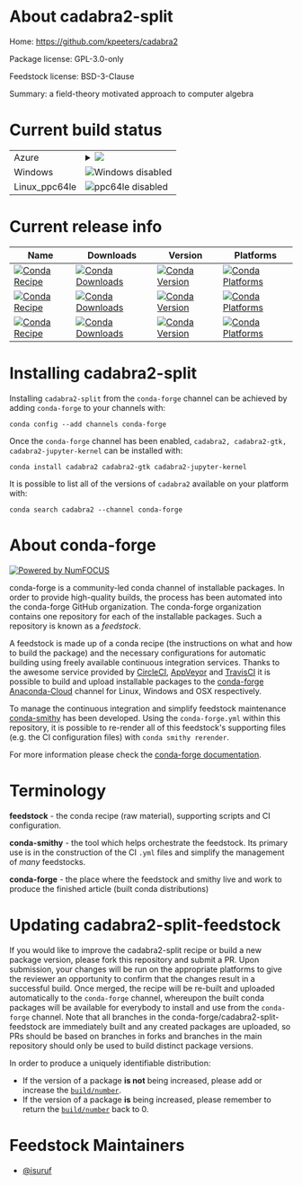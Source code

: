 About cadabra2-split
====================

Home: https://github.com/kpeeters/cadabra2

Package license: GPL-3.0-only

Feedstock license: BSD-3-Clause

Summary: a field-theory motivated approach to computer algebra



Current build status
====================


<table>
    
  <tr>
    <td>Azure</td>
    <td>
      <details>
        <summary>
          <a href="https://dev.azure.com/conda-forge/feedstock-builds/_build/latest?definitionId=9455&branchName=master">
            <img src="https://dev.azure.com/conda-forge/feedstock-builds/_apis/build/status/cadabra2-feedstock?branchName=master">
          </a>
        </summary>
        <table>
          <thead><tr><th>Variant</th><th>Status</th></tr></thead>
          <tbody><tr>
              <td>linux_python3.6.____73_pypy</td>
              <td>
                <a href="https://dev.azure.com/conda-forge/feedstock-builds/_build/latest?definitionId=9455&branchName=master">
                  <img src="https://dev.azure.com/conda-forge/feedstock-builds/_apis/build/status/cadabra2-feedstock?branchName=master&jobName=linux&configuration=linux_python3.6.____73_pypy" alt="variant">
                </a>
              </td>
            </tr><tr>
              <td>linux_python3.6.____cpython</td>
              <td>
                <a href="https://dev.azure.com/conda-forge/feedstock-builds/_build/latest?definitionId=9455&branchName=master">
                  <img src="https://dev.azure.com/conda-forge/feedstock-builds/_apis/build/status/cadabra2-feedstock?branchName=master&jobName=linux&configuration=linux_python3.6.____cpython" alt="variant">
                </a>
              </td>
            </tr><tr>
              <td>linux_python3.7.____cpython</td>
              <td>
                <a href="https://dev.azure.com/conda-forge/feedstock-builds/_build/latest?definitionId=9455&branchName=master">
                  <img src="https://dev.azure.com/conda-forge/feedstock-builds/_apis/build/status/cadabra2-feedstock?branchName=master&jobName=linux&configuration=linux_python3.7.____cpython" alt="variant">
                </a>
              </td>
            </tr><tr>
              <td>linux_python3.8.____cpython</td>
              <td>
                <a href="https://dev.azure.com/conda-forge/feedstock-builds/_build/latest?definitionId=9455&branchName=master">
                  <img src="https://dev.azure.com/conda-forge/feedstock-builds/_apis/build/status/cadabra2-feedstock?branchName=master&jobName=linux&configuration=linux_python3.8.____cpython" alt="variant">
                </a>
              </td>
            </tr><tr>
              <td>osx_python3.6.____73_pypy</td>
              <td>
                <a href="https://dev.azure.com/conda-forge/feedstock-builds/_build/latest?definitionId=9455&branchName=master">
                  <img src="https://dev.azure.com/conda-forge/feedstock-builds/_apis/build/status/cadabra2-feedstock?branchName=master&jobName=osx&configuration=osx_python3.6.____73_pypy" alt="variant">
                </a>
              </td>
            </tr><tr>
              <td>osx_python3.6.____cpython</td>
              <td>
                <a href="https://dev.azure.com/conda-forge/feedstock-builds/_build/latest?definitionId=9455&branchName=master">
                  <img src="https://dev.azure.com/conda-forge/feedstock-builds/_apis/build/status/cadabra2-feedstock?branchName=master&jobName=osx&configuration=osx_python3.6.____cpython" alt="variant">
                </a>
              </td>
            </tr><tr>
              <td>osx_python3.7.____cpython</td>
              <td>
                <a href="https://dev.azure.com/conda-forge/feedstock-builds/_build/latest?definitionId=9455&branchName=master">
                  <img src="https://dev.azure.com/conda-forge/feedstock-builds/_apis/build/status/cadabra2-feedstock?branchName=master&jobName=osx&configuration=osx_python3.7.____cpython" alt="variant">
                </a>
              </td>
            </tr><tr>
              <td>osx_python3.8.____cpython</td>
              <td>
                <a href="https://dev.azure.com/conda-forge/feedstock-builds/_build/latest?definitionId=9455&branchName=master">
                  <img src="https://dev.azure.com/conda-forge/feedstock-builds/_apis/build/status/cadabra2-feedstock?branchName=master&jobName=osx&configuration=osx_python3.8.____cpython" alt="variant">
                </a>
              </td>
            </tr>
          </tbody>
        </table>
      </details>
    </td>
  </tr>
  <tr>
    <td>Windows</td>
    <td>
      <img src="https://img.shields.io/badge/Windows-disabled-lightgrey.svg" alt="Windows disabled">
    </td>
  </tr>
  <tr>
    <td>Linux_ppc64le</td>
    <td>
      <img src="https://img.shields.io/badge/ppc64le-disabled-lightgrey.svg" alt="ppc64le disabled">
    </td>
  </tr>
</table>

Current release info
====================

| Name | Downloads | Version | Platforms |
| --- | --- | --- | --- |
| [![Conda Recipe](https://img.shields.io/badge/recipe-cadabra2-green.svg)](https://anaconda.org/conda-forge/cadabra2) | [![Conda Downloads](https://img.shields.io/conda/dn/conda-forge/cadabra2.svg)](https://anaconda.org/conda-forge/cadabra2) | [![Conda Version](https://img.shields.io/conda/vn/conda-forge/cadabra2.svg)](https://anaconda.org/conda-forge/cadabra2) | [![Conda Platforms](https://img.shields.io/conda/pn/conda-forge/cadabra2.svg)](https://anaconda.org/conda-forge/cadabra2) |
| [![Conda Recipe](https://img.shields.io/badge/recipe-cadabra2--gtk-green.svg)](https://anaconda.org/conda-forge/cadabra2-gtk) | [![Conda Downloads](https://img.shields.io/conda/dn/conda-forge/cadabra2-gtk.svg)](https://anaconda.org/conda-forge/cadabra2-gtk) | [![Conda Version](https://img.shields.io/conda/vn/conda-forge/cadabra2-gtk.svg)](https://anaconda.org/conda-forge/cadabra2-gtk) | [![Conda Platforms](https://img.shields.io/conda/pn/conda-forge/cadabra2-gtk.svg)](https://anaconda.org/conda-forge/cadabra2-gtk) |
| [![Conda Recipe](https://img.shields.io/badge/recipe-cadabra2--jupyter--kernel-green.svg)](https://anaconda.org/conda-forge/cadabra2-jupyter-kernel) | [![Conda Downloads](https://img.shields.io/conda/dn/conda-forge/cadabra2-jupyter-kernel.svg)](https://anaconda.org/conda-forge/cadabra2-jupyter-kernel) | [![Conda Version](https://img.shields.io/conda/vn/conda-forge/cadabra2-jupyter-kernel.svg)](https://anaconda.org/conda-forge/cadabra2-jupyter-kernel) | [![Conda Platforms](https://img.shields.io/conda/pn/conda-forge/cadabra2-jupyter-kernel.svg)](https://anaconda.org/conda-forge/cadabra2-jupyter-kernel) |

Installing cadabra2-split
=========================

Installing `cadabra2-split` from the `conda-forge` channel can be achieved by adding `conda-forge` to your channels with:

```
conda config --add channels conda-forge
```

Once the `conda-forge` channel has been enabled, `cadabra2, cadabra2-gtk, cadabra2-jupyter-kernel` can be installed with:

```
conda install cadabra2 cadabra2-gtk cadabra2-jupyter-kernel
```

It is possible to list all of the versions of `cadabra2` available on your platform with:

```
conda search cadabra2 --channel conda-forge
```


About conda-forge
=================

[![Powered by NumFOCUS](https://img.shields.io/badge/powered%20by-NumFOCUS-orange.svg?style=flat&colorA=E1523D&colorB=007D8A)](http://numfocus.org)

conda-forge is a community-led conda channel of installable packages.
In order to provide high-quality builds, the process has been automated into the
conda-forge GitHub organization. The conda-forge organization contains one repository
for each of the installable packages. Such a repository is known as a *feedstock*.

A feedstock is made up of a conda recipe (the instructions on what and how to build
the package) and the necessary configurations for automatic building using freely
available continuous integration services. Thanks to the awesome service provided by
[CircleCI](https://circleci.com/), [AppVeyor](https://www.appveyor.com/)
and [TravisCI](https://travis-ci.com/) it is possible to build and upload installable
packages to the [conda-forge](https://anaconda.org/conda-forge)
[Anaconda-Cloud](https://anaconda.org/) channel for Linux, Windows and OSX respectively.

To manage the continuous integration and simplify feedstock maintenance
[conda-smithy](https://github.com/conda-forge/conda-smithy) has been developed.
Using the ``conda-forge.yml`` within this repository, it is possible to re-render all of
this feedstock's supporting files (e.g. the CI configuration files) with ``conda smithy rerender``.

For more information please check the [conda-forge documentation](https://conda-forge.org/docs/).

Terminology
===========

**feedstock** - the conda recipe (raw material), supporting scripts and CI configuration.

**conda-smithy** - the tool which helps orchestrate the feedstock.
                   Its primary use is in the construction of the CI ``.yml`` files
                   and simplify the management of *many* feedstocks.

**conda-forge** - the place where the feedstock and smithy live and work to
                  produce the finished article (built conda distributions)


Updating cadabra2-split-feedstock
=================================

If you would like to improve the cadabra2-split recipe or build a new
package version, please fork this repository and submit a PR. Upon submission,
your changes will be run on the appropriate platforms to give the reviewer an
opportunity to confirm that the changes result in a successful build. Once
merged, the recipe will be re-built and uploaded automatically to the
`conda-forge` channel, whereupon the built conda packages will be available for
everybody to install and use from the `conda-forge` channel.
Note that all branches in the conda-forge/cadabra2-split-feedstock are
immediately built and any created packages are uploaded, so PRs should be based
on branches in forks and branches in the main repository should only be used to
build distinct package versions.

In order to produce a uniquely identifiable distribution:
 * If the version of a package **is not** being increased, please add or increase
   the [``build/number``](https://conda.io/docs/user-guide/tasks/build-packages/define-metadata.html#build-number-and-string).
 * If the version of a package **is** being increased, please remember to return
   the [``build/number``](https://conda.io/docs/user-guide/tasks/build-packages/define-metadata.html#build-number-and-string)
   back to 0.

Feedstock Maintainers
=====================

* [@isuruf](https://github.com/isuruf/)

